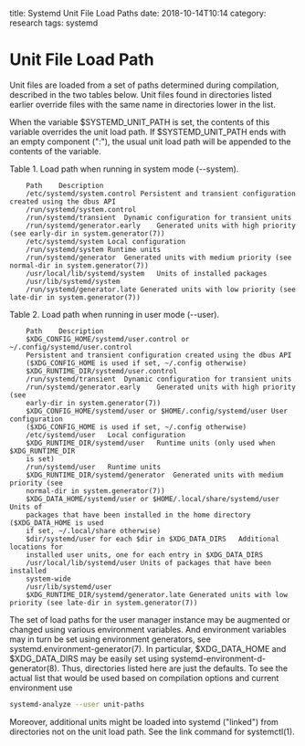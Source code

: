 title: Systemd Unit File Load Paths
date: 2018-10-14T10:14
category: research
tags: systemd

Unit File Load Path
===================

Unit files are loaded from a set of paths determined during compilation,
described in the two tables below. Unit files found in directories
listed earlier override files with the same name in directories lower in
the list.

When the variable $SYSTEMD\_UNIT\_PATH is set, the contents of this
variable overrides the unit load path. If $SYSTEMD\_UNIT\_PATH ends with
an empty component (":"), the usual unit load path will be appended to
the contents of the variable.

Table 1. Load path when running in system mode (--system).

```
    Path    Description
    /etc/systemd/system.control Persistent and transient configuration created using the dbus API
    /run/systemd/system.control
    /run/systemd/transient  Dynamic configuration for transient units
    /run/systemd/generator.early    Generated units with high priority (see early-dir in system.generator(7))
    /etc/systemd/system Local configuration
    /run/systemd/system Runtime units
    /run/systemd/generator  Generated units with medium priority (see normal-dir in system.generator(7))
    /usr/local/lib/systemd/system   Units of installed packages
    /usr/lib/systemd/system
    /run/systemd/generator.late Generated units with low priority (see late-dir in system.generator(7))
```

Table 2. Load path when running in user mode (--user).

```
    Path    Description
    $XDG_CONFIG_HOME/systemd/user.control or ~/.config/systemd/user.control
    Persistent and transient configuration created using the dbus API
    ($XDG_CONFIG_HOME is used if set, ~/.config otherwise)
    $XDG_RUNTIME_DIR/systemd/user.control
    /run/systemd/transient  Dynamic configuration for transient units
    /run/systemd/generator.early    Generated units with high priority (see
    early-dir in system.generator(7))
    $XDG_CONFIG_HOME/systemd/user or $HOME/.config/systemd/user User configuration
    ($XDG_CONFIG_HOME is used if set, ~/.config otherwise)
    /etc/systemd/user   Local configuration
    $XDG_RUNTIME_DIR/systemd/user   Runtime units (only used when $XDG_RUNTIME_DIR
    is set)
    /run/systemd/user   Runtime units
    $XDG_RUNTIME_DIR/systemd/generator  Generated units with medium priority (see
    normal-dir in system.generator(7))
    $XDG_DATA_HOME/systemd/user or $HOME/.local/share/systemd/user  Units of
    packages that have been installed in the home directory ($XDG_DATA_HOME is used
    if set, ~/.local/share otherwise)
    $dir/systemd/user for each $dir in $XDG_DATA_DIRS   Additional locations for
    installed user units, one for each entry in $XDG_DATA_DIRS
    /usr/local/lib/systemd/user Units of packages that have been installed
    system-wide
    /usr/lib/systemd/user
    $XDG_RUNTIME_DIR/systemd/generator.late Generated units with low priority (see late-dir in system.generator(7))
```

The set of load paths for the user manager instance may be augmented or
changed using various environment variables. And environment variables
may in turn be set using environment generators, see
systemd.environment-generator(7). In particular, $XDG\_DATA\_HOME and
$XDG\_DATA\_DIRS may be easily set using
systemd-environment-d-generator(8). Thus, directories listed here are
just the defaults. To see the actual list that would be used based on
compilation options and current environment use

```bash
systemd-analyze --user unit-paths
```

Moreover, additional units might be loaded into systemd ("linked") from
directories not on the unit load path. See the link command for
systemctl(1).
